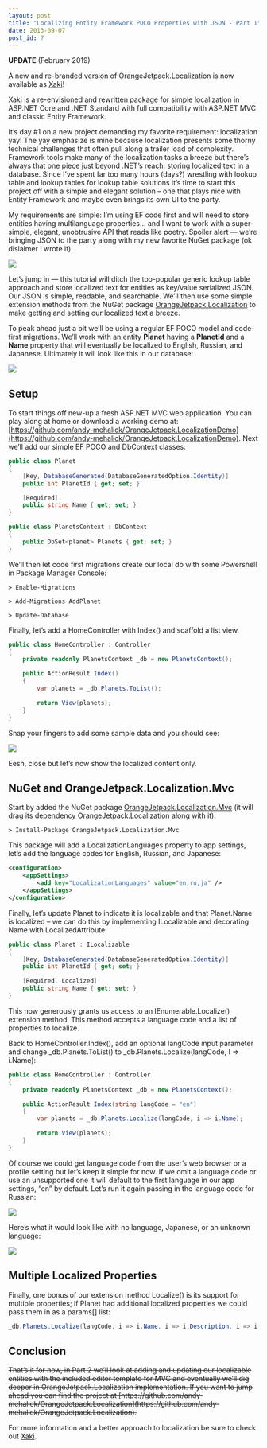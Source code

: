 ```yaml
---
layout: post
title: "Localizing Entity Framework POCO Properties with JSON - Part 1"
date: 2013-09-07
post_id: 7
---
```


<div class="update">
    <p><strong>UPDATE</strong> (February 2019)</p>
    <p>A new and re-branded version of OrangeJetpack.Localization is now available as <a href="https://xaki.io">Xaki</a>!</p>
    <p>Xaki is a re-envisioned and rewritten package for simple localization in ASP.NET Core and .NET Standard with full compatibility with ASP.NET MVC and classic Entity Framework.</p>
</div>

It’s day #1 on a new project demanding my favorite requirement: localization yay! The yay emphasize is mine because localization presents some thorny technical challenges that often pull along a trailer load of complexity. Framework tools make many of the localization tasks a breeze but there’s always that one piece just beyond .NET’s reach: storing localized text in a database. Since I’ve spent far too many hours (days?) wrestling with lookup table and lookup tables for lookup table solutions it’s time to start this project off with a simple and elegant solution – one that plays nice with Entity Framework and maybe even brings its own UI to the party.

My requirements are simple: I’m using EF code first and will need to store entities having multilanguage properties... and I want to work with a super-simple, elegant, unobtrusive API that reads like poetry. Spoiler alert — we’re bringing JSON to the party along with my new favorite NuGet package (ok dislaimer I wrote it).

![](https://andy.azureedge.net/blog/localized-property-636217948871506770.jpg)

Let’s jump in — this tutorial will ditch the too-popular generic lookup table approach and store localized text for entities as key/value serialized JSON. Our JSON is simple, readable, and searchable. We’ll then use some simple extension methods from the NuGet package [OrangeJetpack.Localization](https://www.nuget.org/packages/OrangeJetpack.Localization) to make getting and setting our localized text a breeze.

To peak ahead just a bit we’ll be using a regular EF POCO model and code-first migrations. We’ll work with an entity **Planet** having a **PlanetId** and a **Name** property that will eventually be localized to English, Russian, and Japanese. Ultimately it will look like this in our database:

![](https://andy.azureedge.net/blog/8-28-2013-8-54-38-pm-636217948862861091.png)

## Setup

To start things off new-up a fresh ASP.NET MVC web application. You can play along at home or download a working demo at: [https://github.com/andy-mehalick/OrangeJetpack.LocalizationDemo](https://github.com/andy-mehalick/OrangeJetpack.LocalizationDemo). Next we’ll add our simple EF POCO and DbContext classes:

```csharp
public class Planet
{
    [Key, DatabaseGenerated(DatabaseGeneratedOption.Identity)]
    public int PlanetId { get; set; }

    [Required]
    public string Name { get; set; }
}

public class PlanetsContext : DbContext
{
    public DbSet<planet> Planets { get; set; }
}
```

We’ll then let code first migrations create our local db with some Powershell in Package Manager Console:

```shell
> Enable-Migrations
```

```shell
> Add-Migrations AddPlanet
```

```shell
> Update-Database
```

Finally, let’s add a HomeController with Index() and scaffold a list view.

```csharp
public class HomeController : Controller
{
    private readonly PlanetsContext _db = new PlanetsContext();

    public ActionResult Index()
    {
        var planets = _db.Planets.ToList();

        return View(planets);
    }
}
```

Snap your fingers to add some sample data and you should see:

![](https://andy.azureedge.net/blog/8-28-2013-7-36-35-pm-636217948851575515.png)

Eesh, close but let’s now show the localized content only.

## NuGet and OrangeJetpack.Localization.Mvc

Start by added the NuGet package [OrangeJetpack.Localization.Mvc](https://www.nuget.org/packages/OrangeJetpack.Localization.Mvc) (it will drag its dependency [OrangeJetpack.Localization](https://www.nuget.org/packages/OrangeJetpack.Localization) along with it):

```shell
> Install-Package OrangeJetpack.Localization.Mvc
```

This package will add a LocalizationLanguages property to app settings, let’s add the language codes for English, Russian, and Japanese:

```xml
<configuration>
    <appSettings>
        <add key="LocalizationLanguages" value="en,ru,ja" />
    </appSettings>
</configuration>
```

Finally, let’s update Planet to indicate it is localizable and that Planet.Name is localized – we can do this by implementing ILocalizable and decorating Name with LocalizedAttribute:

```csharp
public class Planet : ILocalizable
{
    [Key, DatabaseGenerated(DatabaseGeneratedOption.Identity)]
    public int PlanetId { get; set; }

    [Required, Localized]
    public string Name { get; set; }
}
```

This now generously grants us access to an IEnumerable<ILocalizeable>.Localize() extension method. This method accepts a language code and a list of properties to localize.

Back to HomeController.Index(), add an optional langCode input parameter and change _db.Planets.ToList() to _db.Planets.Localize(langCode, I => i.Name):

```csharp
public class HomeController : Controller
{
    private readonly PlanetsContext _db = new PlanetsContext();

    public ActionResult Index(string langCode = "en")
    {
        var planets = _db.Planets.Localize(langCode, i => i.Name);

        return View(planets);
    }
}
```

Of course we could get language code from the user’s web browser or a profile setting but let’s keep it simple for now. If we omit a language code or use an unsupported one it will default to the first language in our app settings, “en” by default. Let’s run it again passing in the language code for Russian:

![](https://andy.azureedge.net/blog/8-28-2013-7-59-35-pm-636217948858550811.png)

Here’s what it would look like with no language, Japanese, or an unknown language:

![](https://andy.azureedge.net/blog/8-28-2013-8-54-38-pm-636217948862861091.png)

## Multiple Localized Properties

Finally, one bonus of our extension method Localize() is its support for multiple properties; if Planet had additional localized properties we could pass them in as a params[] list:

```csharp
_db.Planets.Localize(langCode, i => i.Name, i => i.Description, i => i.Atmosphere);
```

## Conclusion

<p><strike>That’s it for now, in Part 2 we’ll look at adding and updating our localizable entities with the included editor template for MVC and eventually we’ll dig deeper in OrangeJetpack.Localization implementation. If you want to jump ahead you can find the project at [https://github.com/andy-mehalick/OrangeJetpack.Localization](https://github.com/andy-mehalick/OrangeJetpack.Localization).</strike></p>

For more information and a better approach to localization be sure to check out [Xaki](https://xaki.io).